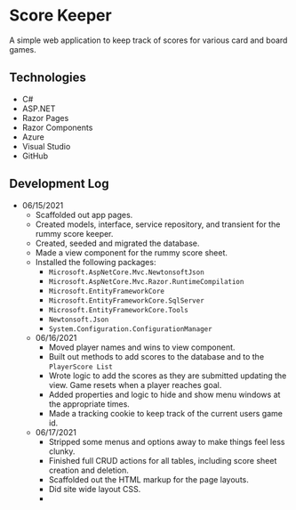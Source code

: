# Score Keeper

A simple web application to keep track of scores for various card and board games.

## Technologies

+ C#
+ ASP.NET
+ Razor Pages
+ Razor Components
+ Azure
+ Visual Studio
+ GitHub

## Development Log

+ 06/15/2021
  + Scaffolded out app pages.
  + Created models, interface, service repository, and transient for the rummy score keeper.
  + Created, seeded and migrated the database.
  + Made a view component for the rummy score sheet.
  + Installed the following packages:
    + `Microsoft.AspNetCore.Mvc.NewtonsoftJson`
    + `Microsoft.AspNetCore.Mvc.Razor.RuntimeCompilation`
    + `Microsoft.EntityFrameworkCore`
    + `Microsoft.EntityFrameworkCore.SqlServer`
    + `Microsoft.EntityFrameworkCore.Tools`
    + `Newtonsoft.Json`
    + `System.Configuration.ConfigurationManager`
  + 06/16/2021
    + Moved player names and wins to view component.
    + Built out methods to add scores to the database and to the `PlayerScore List`
    + Wrote logic to add the scores as they are submitted updating the view.  Game resets when a player reaches goal.
    + Added properties and logic to hide and show menu windows at the appropriate times.
    + Made a tracking cookie to keep track of the current users game id.
  + 06/17/2021
    + Stripped some menus and options away to make things feel less clunky.  
    + Finished full CRUD actions for all tables, including score sheet creation and deletion.
    + Scaffolded out the HTML markup for the page layouts.
    + Did site wide layout CSS.
    + 